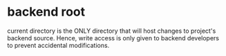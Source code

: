 # backend root

current directory is the ONLY directory that will host changes to project's backend source. Hence, write access is only given to backend developers to prevent accidental modifications.
